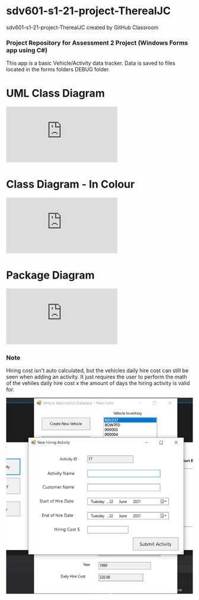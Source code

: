 # sdv601-s1-21-project-TherealJC
sdv601-s1-21-project-TherealJC created by GitHub Classroom

### Project Repository for Assessment 2 Project (Windows Forms app using C#)

This app is a basic Vehicle/Activity data tracker. Data is saved to files located in the forms folders DEBUG folder.

# UML Class Diagram

![UML Class Diagram](https://github.com/NMIT-GITHUB/sdv601-s1-21-project-TherealJC/blob/d58dc530132e928ccde2d31393652634cdd18e20/VehicleAppLibrary/Diagrams/SDV601%20Class%20Diagram%20-%20Black&White.pdf)

# Class Diagram - In Colour

![UML Class Diagram - Colour](https://github.com/NMIT-GITHUB/sdv601-s1-21-project-TherealJC/blob/43007cc0783a476b410814fe057fb1f7b68de06a/VehicleAppLibrary/Diagrams/SDV601%20Class%20Diagram%20-%20In%20Colour.pdf)

# Package Diagram

![Package Diagram (link)](https://github.com/NMIT-GITHUB/sdv601-s1-21-project-TherealJC/blob/07a68897304166a75cbada4213e88eb118eec906/VehicleAppLibrary/Diagrams/SDV601%20Package%20Diagram.pdf)

### Note
Hiring cost isn't auto calculated, but the vehicles daily hire cost can still be seen when adding an activity. It just requires the user to perform the math of the vehiles daily hire cost x the amount of days the hiring activity is valid for.

![adding a hiring activity](/VehicleAppLibrary/Diagrams/hiringCost.png)
